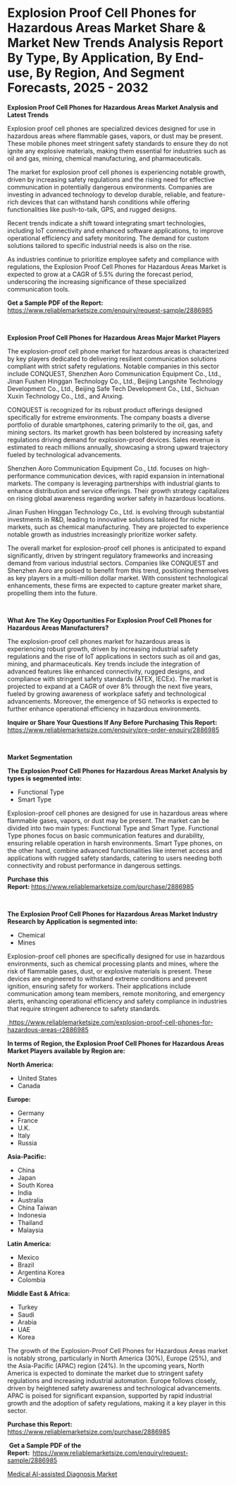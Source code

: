 <p><h1>Explosion Proof Cell Phones for Hazardous Areas Market Share & Market New Trends Analysis Report By Type, By Application, By End-use, By Region, And Segment Forecasts, 2025 - 2032</h1></p><p><strong>Explosion Proof Cell Phones for Hazardous Areas Market Analysis and Latest Trends</strong></p>
<p><p>Explosion proof cell phones are specialized devices designed for use in hazardous areas where flammable gases, vapors, or dust may be present. These mobile phones meet stringent safety standards to ensure they do not ignite any explosive materials, making them essential for industries such as oil and gas, mining, chemical manufacturing, and pharmaceuticals.</p><p>The market for explosion proof cell phones is experiencing notable growth, driven by increasing safety regulations and the rising need for effective communication in potentially dangerous environments. Companies are investing in advanced technology to develop durable, reliable, and feature-rich devices that can withstand harsh conditions while offering functionalities like push-to-talk, GPS, and rugged designs.</p><p>Recent trends indicate a shift toward integrating smart technologies, including IoT connectivity and enhanced software applications, to improve operational efficiency and safety monitoring. The demand for custom solutions tailored to specific industrial needs is also on the rise.</p><p>As industries continue to prioritize employee safety and compliance with regulations, the Explosion Proof Cell Phones for Hazardous Areas Market is expected to grow at a CAGR of 5.5% during the forecast period, underscoring the increasing significance of these specialized communication tools.</p></p>
<p><strong>Get a Sample PDF of the Report:&nbsp;</strong> <a href="https://www.reliablemarketsize.com/enquiry/request-sample/2886985?utm_campaign=3220&utm_medium=2&utm_source=Github&utm_content=ia&utm_term=13032025&utm_id=explosion-proof-cell-phones-for-hazardous-areas">https://www.reliablemarketsize.com/enquiry/request-sample/2886985</a></p>
<p>&nbsp;</p>
<p><strong>Explosion Proof Cell Phones for Hazardous Areas Major Market Players</strong></p>
<p><p>The explosion-proof cell phone market for hazardous areas is characterized by key players dedicated to delivering resilient communication solutions compliant with strict safety regulations. Notable companies in this sector include CONQUEST, Shenzhen Aoro Communication Equipment Co., Ltd., Jinan Fushen Hinggan Technology Co., Ltd., Beijing Langshite Technology Development Co., Ltd., Beijing Safe Tech Development Co., Ltd., Sichuan Xuxin Technology Co., Ltd., and Anxing.</p><p>CONQUEST is recognized for its robust product offerings designed specifically for extreme environments. The company boasts a diverse portfolio of durable smartphones, catering primarily to the oil, gas, and mining sectors. Its market growth has been bolstered by increasing safety regulations driving demand for explosion-proof devices. Sales revenue is estimated to reach millions annually, showcasing a strong upward trajectory fueled by technological advancements.</p><p>Shenzhen Aoro Communication Equipment Co., Ltd. focuses on high-performance communication devices, with rapid expansion in international markets. The company is leveraging partnerships with industrial giants to enhance distribution and service offerings. Their growth strategy capitalizes on rising global awareness regarding worker safety in hazardous locations.</p><p>Jinan Fushen Hinggan Technology Co., Ltd. is evolving through substantial investments in R&D, leading to innovative solutions tailored for niche markets, such as chemical manufacturing. They are projected to experience notable growth as industries increasingly prioritize worker safety.</p><p>The overall market for explosion-proof cell phones is anticipated to expand significantly, driven by stringent regulatory frameworks and increasing demand from various industrial sectors. Companies like CONQUEST and Shenzhen Aoro are poised to benefit from this trend, positioning themselves as key players in a multi-million dollar market. With consistent technological enhancements, these firms are expected to capture greater market share, propelling them into the future.</p></p>
<p>&nbsp;</p>
<p><strong>What Are The Key Opportunities For Explosion Proof Cell Phones for Hazardous Areas Manufacturers?</strong></p>
<p><p>The explosion-proof cell phones market for hazardous areas is experiencing robust growth, driven by increasing industrial safety regulations and the rise of IoT applications in sectors such as oil and gas, mining, and pharmaceuticals. Key trends include the integration of advanced features like enhanced connectivity, rugged designs, and compliance with stringent safety standards (ATEX, IECEx). The market is projected to expand at a CAGR of over 8% through the next five years, fueled by growing awareness of workplace safety and technological advancements. Moreover, the emergence of 5G networks is expected to further enhance operational efficiency in hazardous environments.</p></p>
<p><strong>Inquire or Share Your Questions If Any Before Purchasing This Report:</strong> <a href="https://www.reliablemarketsize.com/enquiry/pre-order-enquiry/2886985?utm_campaign=3220&utm_medium=2&utm_source=Github&utm_content=ia&utm_term=13032025&utm_id=explosion-proof-cell-phones-for-hazardous-areas">https://www.reliablemarketsize.com/enquiry/pre-order-enquiry/2886985</a></p>
<p>&nbsp;</p>
<p><strong>Market Segmentation</strong></p>
<p><strong>The Explosion Proof Cell Phones for Hazardous Areas Market Analysis by types is segmented into:</strong></p>
<p><ul><li>Functional Type</li><li>Smart Type</li></ul></p>
<p><p>Explosion-proof cell phones are designed for use in hazardous areas where flammable gases, vapors, or dust may be present. The market can be divided into two main types: Functional Type and Smart Type. Functional Type phones focus on basic communication features and durability, ensuring reliable operation in harsh environments. Smart Type phones, on the other hand, combine advanced functionalities like internet access and applications with rugged safety standards, catering to users needing both connectivity and robust performance in dangerous settings.</p></p>
<p><strong>Purchase this Report:&nbsp;</strong><a href="https://www.reliablemarketsize.com/purchase/2886985?utm_campaign=3220&utm_medium=2&utm_source=Github&utm_content=ia&utm_term=13032025&utm_id=explosion-proof-cell-phones-for-hazardous-areas">https://www.reliablemarketsize.com/purchase/2886985</a></p>
<p>&nbsp;</p>
<p><strong>The Explosion Proof Cell Phones for Hazardous Areas Market Industry Research by Application is segmented into:</strong></p>
<p><ul><li>Chemical</li><li>Mines</li></ul></p>
<p><p>Explosion-proof cell phones are specifically designed for use in hazardous environments, such as chemical processing plants and mines, where the risk of flammable gases, dust, or explosive materials is present. These devices are engineered to withstand extreme conditions and prevent ignition, ensuring safety for workers. Their applications include communication among team members, remote monitoring, and emergency alerts, enhancing operational efficiency and safety compliance in industries that require stringent adherence to safety standards.</p></p>
<p><a href="https://www.reliablemarketsize.com/explosion-proof-cell-phones-for-hazardous-areas-r2886985?utm_campaign=3220&utm_medium=2&utm_source=Github&utm_content=ia&utm_term=13032025&utm_id=explosion-proof-cell-phones-for-hazardous-areas">&nbsp;https://www.reliablemarketsize.com/explosion-proof-cell-phones-for-hazardous-areas-r2886985</a></p>
<p><strong>In terms of Region, the Explosion Proof Cell Phones for Hazardous Areas Market Players available by Region are:</strong></p>
<p>
    <p> <strong> North America: </strong>
        <ul>
            <li>United States</li>
            <li>Canada</li>
        </ul>
        </p> 
    <p> <strong> Europe: </strong>
        <ul>
            <li>Germany</li>
            <li>France</li>
            <li>U.K.</li>
            <li>Italy</li>
            <li>Russia</li>
        </ul>
        </p> 
    <p> <strong> Asia-Pacific: </strong>
        <ul>
            <li>China</li>
            <li>Japan</li>
            <li>South Korea</li>
            <li>India</li>
            <li>Australia</li>
            <li>China Taiwan</li>
            <li>Indonesia</li>
            <li>Thailand</li>
            <li>Malaysia</li>
        </ul>
        </p> 
    <p> <strong> Latin America: </strong>
        <ul>
            <li>Mexico</li>
            <li>Brazil</li>
            <li>Argentina Korea</li>
            <li>Colombia</li>
        </ul>
        </p> 
    <p> <strong> Middle East & Africa: </strong>
        <ul>
            <li>Turkey</li>
            <li>Saudi</li>
            <li>Arabia</li>
            <li>UAE</li>
            <li>Korea</li>
        </ul>
    </p>
    </p>
<p><p>The growth of the Explosion-Proof Cell Phones for Hazardous Areas market is notably strong, particularly in North America (30%), Europe (25%), and the Asia-Pacific (APAC) region (24%). In the upcoming years, North America is expected to dominate the market due to stringent safety regulations and increasing industrial automation. Europe follows closely, driven by heightened safety awareness and technological advancements. APAC is poised for significant expansion, supported by rapid industrial growth and the adoption of safety regulations, making it a key player in this sector.</p></p>
<p><strong>Purchase this Report: </strong><a href="https://www.reliablemarketsize.com/purchase/2886985?utm_campaign=3220&utm_medium=2&utm_source=Github&utm_content=ia&utm_term=13032025&utm_id=explosion-proof-cell-phones-for-hazardous-areas">https://www.reliablemarketsize.com/purchase/2886985</a></p>
<p>&nbsp;<strong>Get a Sample PDF of the Report:&nbsp;&nbsp;</strong><a href="https://www.reliablemarketsize.com/enquiry/request-sample/2886985?utm_campaign=3220&utm_medium=2&utm_source=Github&utm_content=ia&utm_term=13032025&utm_id=explosion-proof-cell-phones-for-hazardous-areas">https://www.reliablemarketsize.com/enquiry/request-sample/2886985</a></p>
<p><strong></strong></p>
<p><p><a href="https://github.com/shadnfamoza/Market-Research-Report-List-1/blob/main/medical-ai-assisted-diagnosis-market.md?utm_campaign=3220&utm_medium=2&utm_source=Github&utm_content=ia&utm_term=13032025&utm_id=explosion-proof-cell-phones-for-hazardous-areas">Medical AI-assisted Diagnosis Market</a></p></p>
